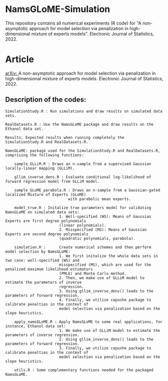 # NamsGLoME-Simulation
This repository contains all numerical experiments (R code) for "A non-asymptotic approach for model selection via penalization in high-dimensional mixture of experts models". Electronic Journal of Statistics, 2022.

# Article
[arXiv: ](https://arxiv.org/abs/2104.02640) A non-asymptotic approach for model selection via penalization in high-dimensional mixture of experts models. Electronic Journal of Statistics, 2022.

## Description of the codes:

    SimulationStudy.R : Run simulations and draw results on simulated data sets.
    
    RealDatasets.R : Use the NamsGLoME package and draw results on the Ethanol data set.
    
    Results: Expected results when running completely the SimulationStudy.R and RealDatasets.R.
    
    NamsGLoME: package used for the SimulationStudy.R and RealDatasets.R, comprising the following functions:
    
        sample_GLLiM.R : Draws an n-sample from a supervised Gaussian locally-linear mapping (GLLiM).
    
        gllim_inverse_dens.R : Evaluate conditional log-likelihood of forward regression model from GLLiM model.
        
        sample_GLoME_parabola.R : Draws an n-sample from a Gaussian-gated localized Mixture of Experts (GLoME) 
                                with parabolic mean experts.
        
        model_true.R : Initalize true parameters model for validating NamsGLoME on simulated data sets:
                            1. Well-specified (WS): Means of Gaussian Experts are first degree polynomials 
                            (linear polynomials).
                            2. Misspecified (MS): Means of Gaussian Experts are second degree polynomials 
                            (quadratic polynomials, parabola).
                            
        simulation.R :      Create numerical schemes and then perform model selection by NamsGLoME:
                            1. We first initalize the whole data sets in two case: well-specified (WS) and 
                            misspecified (MS), which are used for the penalized maximum likelihood estimators 
                            (PMLE) and Monte Carlo method.
                            2. Then, we make use of GLLiM model to estimate the parameters of inverse 
                            regression.
                            3. Using gllim_inverse_dens() leads to the parameters of forward regression.
                            4. Finally, we utilize capushe package to calibrate penalties in the context of 
                            model selection via penalization based on the slope heuristics.
                            
        apply_namsGLoME.R : Apply NamsGLoME to some real applications, for instance, Ethanol data set:
                            1. We make use of GLLiM model to estimate the parameters of inverse regression. 
                            2. Using gllim_inverse_dens() leads to the parameters of forward regression.
                            3. Finally, we utilize capushe package to calibrate penalties in the context of
                            model selection via penalization based on the slope heuristics.
                            
        utils.R : Some complementary functions needed for the packaged NamsGLoME.
    
    
